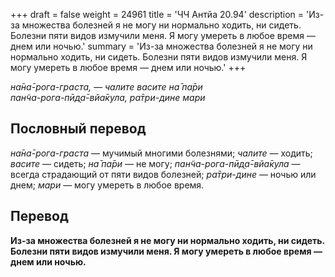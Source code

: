+++
draft = false
weight = 24961
title = 'ЧЧ Антйа 20.94'
description = 'Из-за множества болезней я не могу ни нормально ходить, ни сидеть. Болезни пяти видов измучили меня. Я могу умереть в любое время — днем или ночью.'
summary = 'Из-за множества болезней я не могу ни нормально ходить, ни сидеть. Болезни пяти видов измучили меня. Я могу умереть в любое время — днем или ночью.'
+++

_на̄на̄-рога-граста, — чалите васите на̄ па̄ри  
пан̃ча-рога-пӣд̣а̄-вйа̄кула, ра̄три-дине мари_

## Пословный перевод

_на̄на̄_\-_рога_\-_граста_ — мучимый многими болезнями; _чалите_ — ходить; _васите_ — сидеть; _на̄_ _па̄ри_ — не могу; _пан̃ча_\-_рога_\-_пӣд̣а̄_\-_вйа̄кула_ — всегда страдающий от пяти видов болезней; _ра̄три_\-_дине_ — ночью или днем; _мари_ — могу умереть в любое время.

## Перевод

**Из-за множества болезней я не могу ни нормально ходить, ни сидеть. Болезни пяти видов измучили меня. Я могу умереть в любое время — днем или ночью.**
